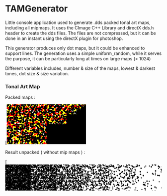 # TAMGenerator
Little console application used to generate .dds packed tonal art maps, including all mipmaps. It uses the CImage C++ Library 
and directX dds.h header to create the dds files. The files are not compressed, but it can be done in an instant using the 
directX plugin for photoshop.

This generator produces only dot maps, but it could be enhanced to support lines.
The generation uses a simple uniform_random, while it serves the purpose, it can be particularly long at times on large maps (> 1024)

Different variables includes, number & size of the maps, lowest & darkest tones, dot size & size variation.

### Tonal Art Map

Packed maps :

[![Dot TonalArtMap](/imgs/tam_packed.png)

Result unpacked ( without mip maps ) :

[![Dot TonalArtMap](/imgs/tam.png)



